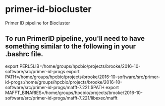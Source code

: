 # primer-id-biocluster
Primer ID pipeline for Biocluster


## To run PrimerID pipeline, you'll need to have something similar to the following in your .bashrc file.

export PERL5LIB=/home/groups/hpcbio/projects/brooke/2016-10-software/src/primer-id-progs
export PATH=/home/groups/hpcbio/projects/brooke/2016-10-software/src/primer-id-progs:/home/groups/hpcbio/projects/brooke/2016-10-software/src/primer-id-progs/mafft-7.221:$PATH
export MAFFT_BINARIES=/home/groups/hpcbio/projects/brooke/2016-10-software/src/primer-id-progs/mafft-7.221/libexec/mafft

